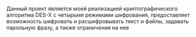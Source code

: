 Данный проект является моей реализацией криптографического алгоритма DES-X с четырьмя режимами шифрования, предоставляет возможность шифровать и расшифровывать текст и файлы, задавать парольную фразу, а также ограничения на нее
